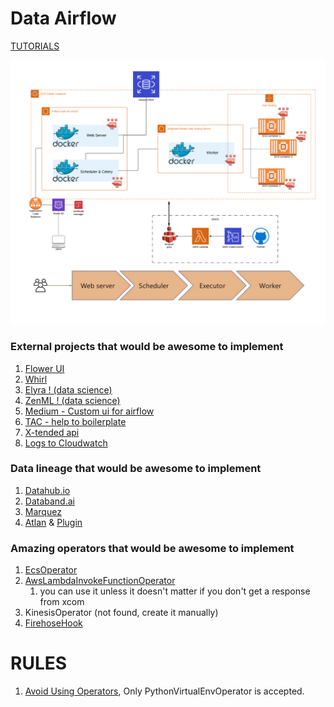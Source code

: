 # Data Airflow

[TUTORIALS](https://github.com/mikeroyal/Apache-Airflow-Guide)

![airflow_cheap.svg](assets/airflow_cheap.svg)

### External projects that would be awesome to implement

1. [Flower UI](https://appliku.com/post/celery-flower)
2. [Whirl](https://github.com/godatadriven/whirl)
3. [Elyra ! (data science)](https://github.com/elyra-ai/elyra)
4. [ZenML ! (data science)](https://github.com/zenml-io/zenml)
5. [Medium - Custom ui for airflow](https://medium.com/@caxefaizan/creating-custom-ui-for-airflow-7021c851631c)
6. [TAC - help to boilerplate](https://github.com/vipul-tm/TAC-Airflow-Plugin)
7. [X-tended api](https://github.com/anr007/airflow-xtended-api#create_dag)
8. [Logs to Cloudwatch](https://airflow.apache.org/docs/apache-airflow-providers-amazon/3.1.1/logging/cloud-watch-task-handlers.html)

### Data lineage that would be awesome to implement

1. [Datahub.io](https://datahubproject.io/)
2. [Databand.ai](https://databand.ai/)
3. [Marquez](https://marquezproject.github.io/marquez/)
4. [Atlan](https://atlan.com/) & [Plugin](https://github.com/atlanhq/atlan-lineage-airflow)

### Amazing operators that would be awesome to implement

1. [EcsOperator](https://airflow.apache.org/docs/apache-airflow-providers-amazon/stable/operators/ecs.html)
2. [AwsLambdaInvokeFunctionOperator](https://airflow.apache.org/docs/apache-airflow-providers-amazon/stable/operators/lambda.html)
   1. you can use it unless it doesn't matter if you don't get a response from xcom
3. KinesisOperator (not found, create it manually)
4. [FirehoseHook](https://airflow.apache.org/docs/apache-airflow-providers-amazon/stable/_api/airflow/providers/amazon/aws/hooks/kinesis/index.html)

# RULES

1. [Avoid Using Operators](https://medium.com/bluecore-engineering/were-all-using-airflow-wrong-and-how-to-fix-it-a56f14cb0753), 
Only PythonVirtualEnvOperator is accepted.
